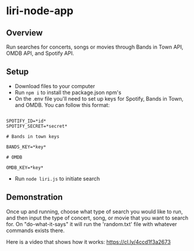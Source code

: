 # liri-node-app

## Overview

Run searches for concerts, songs or movies through Bands in Town API, OMDB API, and Spotify API.

## Setup

* Download files to your computer
* Run ```npm i``` to install the package.json npm's
* On the .env file you'll need to set up keys for Spotify, Bands in Town, and OMDB. You can follow this format:
```# Spotify API keys

SPOTIFY_ID=*id*
SPOTIFY_SECRET=*secret*

# Bands in town keys

BANDS_KEY=*key*

# OMDB

OMDB_KEY=*key*
```

* Run ```node liri.js``` to initiate search

## Demonstration

Once up and running, choose what type of search you would like to run, and then input the type of concert, song, or movie that you want to search for. On "do-what-it-says" it will run the 'random.txt' file with whatever commands exists there.

Here is a video that shows how it works:
https://cl.ly/4ccd1f3a2673

